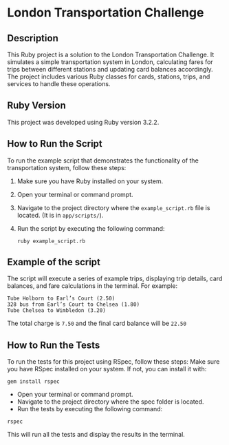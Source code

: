 # London Transportation Challenge

## Description
This Ruby project is a solution to the London Transportation Challenge. It simulates a simple transportation system in London, calculating fares for trips between different stations and updating card balances accordingly. The project includes various Ruby classes for cards, stations, trips, and services to handle these operations.

## Ruby Version
This project was developed using Ruby version 3.2.2.

## How to Run the Script
To run the example script that demonstrates the functionality of the transportation system, follow these steps:

1. Make sure you have Ruby installed on your system.

2. Open your terminal or command prompt.

3. Navigate to the project directory where the `example_script.rb` file is located. (It is in `app/scripts/`).

4. Run the script by executing the following command:

   ```shell
   ruby example_script.rb
   ```

## Example of the script
The script will execute a series of example trips, displaying trip details, card balances, and fare calculations in the terminal.
For example:
```text
Tube Holborn to Earl’s Court (2.50)
328 bus from Earl’s Court to Chelsea (1.80)
Tube Chelsea to Wimbledon (3.20)
```
The total charge is `7.50` and the final card balance will be `22.50`

## How to Run the Tests
To run the tests for this project using RSpec, follow these steps:
Make sure you have RSpec installed on your system. If not, you can install it with:

```shell
gem install rspec
```
- Open your terminal or command prompt.
- Navigate to the project directory where the spec folder is located.
- Run the tests by executing the following command:

```shell
rspec
```
This will run all the tests and display the results in the terminal.
